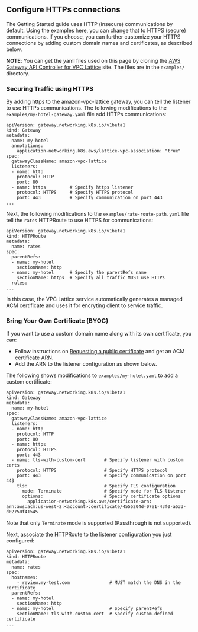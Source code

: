 ## Configure HTTPs connections

The Getting Started guide uses HTTP (insecure) communications by default.
Using the examples here, you can change that to HTTPS (secure) communications.
If you choose, you can further customize your HTTPS connections by adding custom domain names and certificates, as described below.

**NOTE**: You can get the yaml files used on this page by cloning the [AWS Gateway API Controller for VPC Lattice](https://github.com/aws/aws-application-networking-k8) site. The files are in the `examples/` directory.

### Securing Traffic using HTTPS

By adding https to the amazon-vpc-lattice gateway, you can tell the listener to use HTTPs communications.
The following modifications to the `examples/my-hotel-gateway.yaml` file add HTTPs communications:

```
apiVersion: gateway.networking.k8s.io/v1beta1
kind: Gateway
metadata:
  name: my-hotel
  annotations:
    application-networking.k8s.aws/lattice-vpc-association: "true"
spec:
  gatewayClassName: amazon-vpc-lattice
  listeners:
  - name: http
    protocol: HTTP
    port: 80
  - name: https         # Specify https listener
    protocol: HTTPS     # Specify HTTPS protocol
    port: 443           # Specify communication on port 443
...
```    
Next, the following modifications to the `examples/rate-route-path.yaml` file tell the `rates` HTTPRoute to use HTTPS for communications:

```
apiVersion: gateway.networking.k8s.io/v1beta1
kind: HTTPRoute
metadata:
  name: rates
spec:
  parentRefs:
  - name: my-hotel
    sectionName: http 
  - name: my-hotel      # Specify the parertRefs name
    sectionName: https  # Specify all traffic MUST use HTTPs
  rules:
...
```

In this case, the VPC Lattice service automatically generates a managed ACM certificate and uses it for encryting client to service traffic.

### Bring Your Own Certificate (BYOC)

If you want to use a custom domain name along with its own certificate, you can:

* Follow instructions on [Requesting a public certificate](https://docs.aws.amazon.com/acm/latest/userguide/gs-acm-request-public.html) and get an ACM certificate ARN.
* Add the ARN to the listener configuration as shown below.

The following shows modifications to `examples/my-hotel.yaml` to add a custom certificate:
```
apiVersion: gateway.networking.k8s.io/v1beta1
kind: Gateway
metadata:
  name: my-hotel
spec:
  gatewayClassName: amazon-vpc-lattice
  listeners:
  - name: http
    protocol: HTTP
    port: 80
  - name: https
    protocol: HTTPS
    port: 443
  - name: tls-with-custom-cert       # Specify listener with custom certs
    protocol: HTTPS                  # Specify HTTPS protocol 
    port: 443                        # Specify communication on port 443
    tls:                             # Specify TLS configuration
      mode: Terminate                # Specify mode for TLS listener
      options:                       # Specify certificate options
        application-networking.k8s.aws/certificate-arn: arn:aws:acm:us-west-2:<account>:certificate/4555204d-07e1-43f0-a533-d02750f41545 
```
Note that only `Terminate` mode is supported (Passthrough is not supported).

Next, associate the HTTPRoute to the listener configuration you just configured:

```
apiVersion: gateway.networking.k8s.io/v1beta1
kind: HTTPRoute
metadata:
  name: rates
spec:
  hostnames:
    - review.my-test.com               # MUST match the DNS in the certificate
  parentRefs:
  - name: my-hotel
    sectionName: http 
  - name: my-hotel                     # Specify parentRefs
    sectionName: tls-with-custom-cert  # Specify custom-defined certificate 
...
```        
